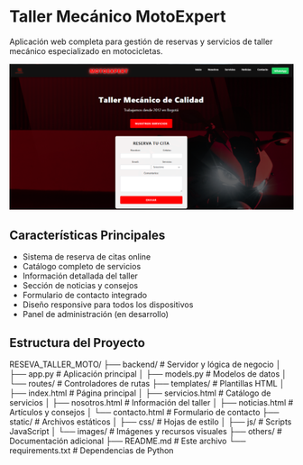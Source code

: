 # Taller Mecánico MotoExpert

Aplicación web completa para gestión de reservas y servicios de taller mecánico especializado en motocicletas.

![Captura de pantalla de MotoExpert](reseva_taller_moto/static/images/captura_pantalla.png)

## Características Principales

- Sistema de reserva de citas online
- Catálogo completo de servicios
- Información detallada del taller
- Sección de noticias y consejos
- Formulario de contacto integrado
- Diseño responsive para todos los dispositivos
- Panel de administración (en desarrollo)

## Estructura del Proyecto
RESEVA_TALLER_MOTO/
├── backend/ # Servidor y lógica de negocio
│ ├── app.py # Aplicación principal
│ ├── models.py # Modelos de datos
│ └── routes/ # Controladores de rutas
├── templates/ # Plantillas HTML
│ ├── index.html # Página principal
│ ├── servicios.html # Catálogo de servicios
│ ├── nosotros.html # Información del taller
│ ├── noticias.html # Artículos y consejos
│ └── contacto.html # Formulario de contacto
├── static/ # Archivos estáticos
│ ├── css/ # Hojas de estilo
│ ├── js/ # Scripts JavaScript
│ └── images/ # Imágenes y recursos visuales
├── others/ # Documentación adicional
├── README.md # Este archivo
└── requirements.txt # Dependencias de Python
